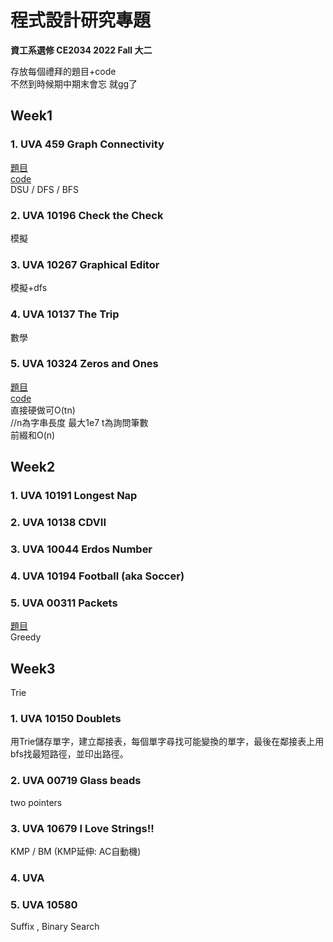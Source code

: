 # 程式設計研究專題
**資工系選修 CE2034 2022 Fall 大二**  
  
存放每個禮拜的題目+code  
不然到時候期中期末會忘 就gg了  
  
## Week1 
### 1. UVA 459 Graph Connectivity    
[題目](https://vjudge.net/problem/UVA-459)  
[code](https://github.com/jinyulink/Special-Topics-on-Computer-Programming/blob/main/week_1/1_110403518_%E6%9E%97%E6%99%89%E5%AE%87.cpp)  
DSU / DFS / BFS  
  
### 2. UVA 10196 Check the Check  
模擬  
  
### 3. UVA 10267 Graphical Editor  
模擬+dfs  
  
### 4. UVA 10137 The Trip  
數學  
  
### 5. UVA 10324 Zeros and Ones  
[題目](https://vjudge.net/problem/UVA-10324)  
[code](https://github.com/jinyulink/Special-Topics-on-Computer-Programming/blob/main/week_1/5_110403518_%E6%9E%97%E6%99%89%E5%AE%87.cpp)  
直接硬做可O(tn)  
//n為字串長度 最大1e7  t為詢問筆數  
前綴和O(n)
  
## Week2  
### 1. UVA 10191 Longest Nap      

  
### 2. UVA 10138 CDVII    
 
  
### 3. UVA 10044 Erdos Number  

  
### 4. UVA 10194 Football (aka Soccer)    
  
  
### 5. UVA 00311 Packets    
[題目](https://vjudge.net/problem/UVA-311)  
Greedy  

## Week3  
Trie  
### 1. UVA 10150 Doublets      
用Trie儲存單字，建立鄰接表，每個單字尋找可能變換的單字，最後在鄰接表上用bfs找最短路徑，並印出路徑。  
  
### 2. UVA 00719 Glass beads    
two pointers   
  
### 3. UVA 10679 I Love Strings!!    
KMP / BM (KMP延伸: AC自動機)  
  
### 4. UVA    
  
  
### 5. UVA 10580    
Suffix , Binary Search